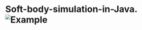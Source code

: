 # Soft-body-simulation-in-Java.![Example](https://user-images.githubusercontent.com/88241822/166453904-f6e19dfe-4ed8-45e0-8f26-02eb408ca732.png)
